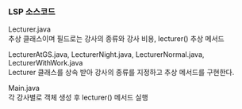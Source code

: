 ### LSP 소스코드
  
Lecturer.java  
추상 클래스이며 필드로는 강사의 종류와 강사 비용, lecturer() 추상 메서드  
  
LecturerAtGS.java, LecturerNight.java, LecturerNormal.java, LecturerWithWork.java  
Lecturer 클래스를 상속 받아 강사의 종류를 지정하고 추상 메서드를 구현한다.  
  
Main.java  
각 강사별로 객체 생성 후 lecturer() 메서드 실행  

